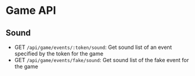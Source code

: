 # Game API

## Sound

- GET `/api/game/events/:token/sound`: Get sound list of an event specified by the token for the game
- GET `/api/game/events/fake/sound`: Get sound list of the fake event for the game
